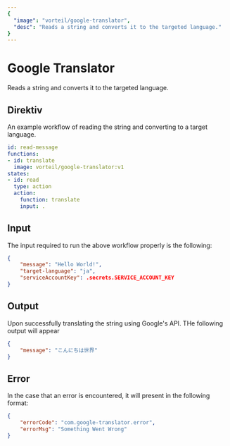 ```yaml
---
{
  "image": "vorteil/google-translator",
  "desc": "Reads a string and converts it to the targeted language."
}
---
```


# Google Translator

Reads a string and converts it to the targeted language.

## Direktiv

An example workflow of reading the string and converting to a target language.

```yaml
id: read-message
functions:
- id: translate
  image: vorteil/google-translator:v1
states:
- id: read
  type: action
  action:
    function: translate
    input: .
```

## Input

The input required to run the above workflow properly is the following:

```json
{
    "message": "Hello World!",
    "target-language": "ja",
    "serviceAccountKey": .secrets.SERVICE_ACCOUNT_KEY
}
```

## Output

Upon successfully translating the string using Google's API. THe following output will appear

```json
{
    "message": "こんにちは世界"
}
```

## Error

In the case that an error is encountered, it will present in the following format:

```json
{
    "errorCode": "com.google-translator.error",
    "errorMsg": "Something Went Wrong"
}
```
